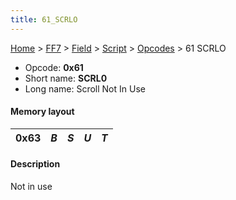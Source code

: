 ```yaml
---
title: 61_SCRLO
---
```


[Home](../../../../Main_Page.md) > [FF7](../../../../FF7.md) > [Field](../../../Field.md) > [Script](../../Script.md) > [Opcodes](../Opcodes.md) > 61 SCRLO

-   Opcode: **0x61**
-   Short name: **SCRL0**
-   Long name: Scroll Not In Use

#### Memory layout

| 0x63 | *B* | *S* | *U* | *T* |
|------|-----|-----|-----|-----|

#### Description

Not in use
